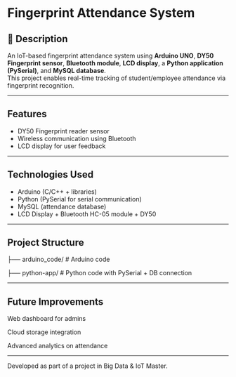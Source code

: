 # Fingerprint Attendance System

## 📌 Description
An IoT-based fingerprint attendance system using **Arduino UNO**, **DY50 Fingerprint sensor**, **Bluetooth module**, **LCD display**, a **Python application (PySerial)**, and **MySQL database**.  
This project enables real-time tracking of student/employee attendance via fingerprint recognition.

---

## Features
- DY50 Fingerprint reader sensor
- Wireless communication using Bluetooth
- LCD display for user feedback

---

## Technologies Used
- Arduino (C/C++ + libraries)
- Python (PySerial for serial communication)
- MySQL (attendance database)
- LCD Display + Bluetooth HC-05 module + DY50

---

## Project Structure
├── arduino_code/ # Arduino code

├── python-app/ # Python code with PySerial + DB connection

---

## Future Improvements

Web dashboard for admins

Cloud storage integration

Advanced analytics on attendance

---

Developed as part of a project in Big Data & IoT Master.

